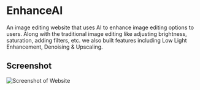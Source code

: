 <h1>EnhanceAI</h1>
An image editing website that uses AI to enhance image editing options to users. Along with the traditional image editing like adjusting brightness, saturation, adding filters, etc. we also built features including Low Light Enhancement, Denoising & Upscaling.

<h2>Screenshot</h2>
<img src="https://i.imgur.com/02iXK5m.png" alt="Screenshot of Website">


